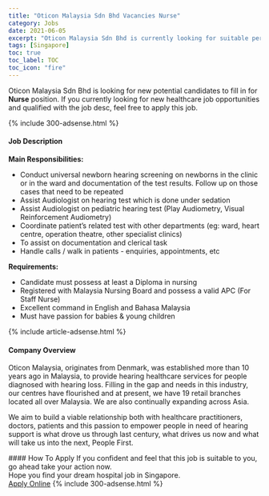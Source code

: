 ```yaml
---
title: "Oticon Malaysia Sdn Bhd Vacancies Nurse" 
category: Jobs 
date: 2021-06-05 
excerpt: "Oticon Malaysia Sdn Bhd is currently looking for suitable person to fill in the Nurse which positioned at Singapore" 
tags: [Singapore] 
toc: true 
toc_label: TOC 
toc_icon: "fire" 
--- 
```


<p>Oticon Malaysia Sdn Bhd is looking for new potential candidates to fill in for <b>Nurse</b> position. If you currently looking for new healthcare job opportunities and qualified with the job desc, feel free to apply this job.
</p>{% include 300-adsense.html %} 
<div><div><h4>Job Description</h4></div><div><div><span><div><p><strong>Main Responsibilities:</strong></p><ul><li>Conduct universal newborn hearing screening on newborns in the clinic or in the ward and documentation of the test results. Follow up on those cases that need to be repeated&#160;</li><li>Assist Audiologist on hearing test which is done under sedation&#160;</li><li>Assist Audiologist on pediatric hearing test (Play Audiometry, Visual Reinforcement Audiometry)</li><li>Coordinate patient&#8217;s related test with other departments (eg: ward, heart centre, operation theatre, other specialist clinics)&#160;</li><li>To assist on documentation and clerical task&#160;</li><li>Handle calls / walk in patients - enquiries, appointments, etc</li></ul><p><strong>Requirements:</strong></p><ul><li><span>Candidate must possess at least a Diploma in nursing&#160;</span></li><li><span>Registered with Malaysia Nursing Board and possess a valid APC (For Staff Nurse)</span></li><li><span>Excellent command&#160;in English and Bahasa Malaysia&#160;</span></li><li><span>Must have passion for babies &amp; young children</span></li></ul></div></span></div></div></div> 
{% include article-adsense.html %} 
<div><div><h4>Company Overview</h4></div><div><div><span><div><p>Oticon Malaysia, originates from Denmark, was established more than 10 years ago in Malaysia, to provide hearing healthcare services for people diagnosed with hearing loss. Filling in the gap and needs in this industry, our centres have flourished and at present, we have 19 retail branches located all over Malaysia. We are also continually expanding across Asia.</p><p>We aim to build a viable relationship both with healthcare practitioners, doctors, patients and this passion to empower people in need of hearing support is what drove us through last century, what drives us now and what will take us into the next, People First.</p></div></span></div></div></div> 
#### How To Apply 
If you confident and feel that this job is suitable to you, go ahead take your action now. <br/> 
Hope you find your dream hospital job in Singapore. <br/> 
<a href="https://www.jobstreet.com.my/en/job/nurse-8527215/origin/sg?jobId=jobstreet-sg-job-8527215" class="btn btn--warning" target="_blank" rel="nofollow noopenner">Apply Online</a> 
{% include 300-adsense.html %} 